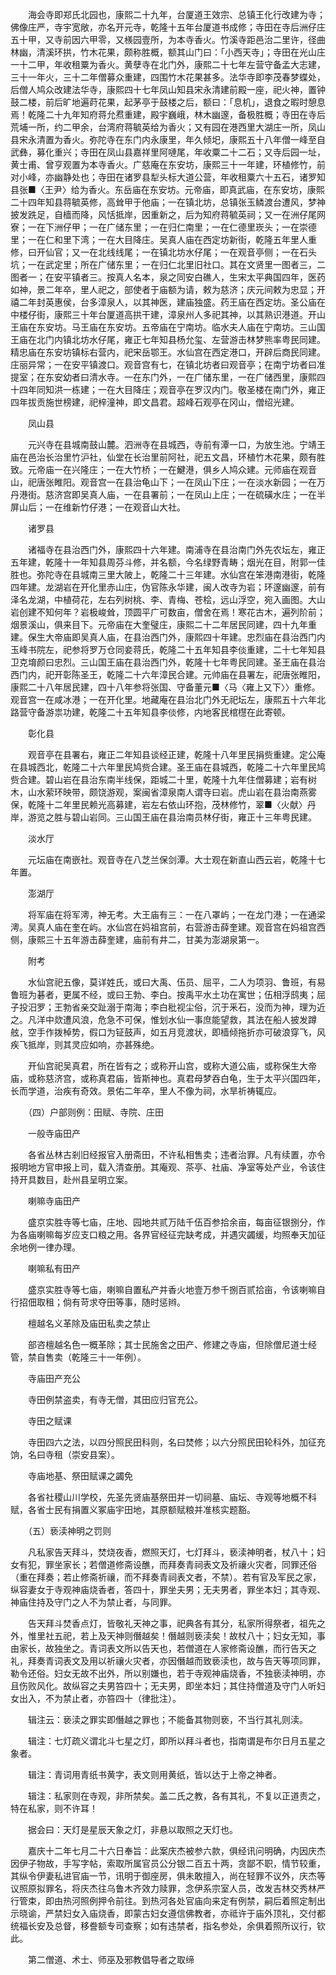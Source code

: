 <!-- { "loadSidebar": true } -->
　　海会寺即郑氏北园也，康熙二十九年，台厦道王效宗、总镇王化行改建为寺；佛像庄严，寺宇宽敞，亦名开元寺，乾隆十五年台厦道书成修；寺田在寺后洲仔庄五十甲，又寺前因六甲零，又檨园壹所，为本寺香火。竹溪寺距邑治二里许，径曲林幽，清溪环拱，竹木花果，颇称胜概，额其山门曰：「小西天寺」；寺田在光山庄一十二甲，年收租粟为香火。黄孽寺在北门外，康熙二十七年左营守备孟大志建，三十一年火，三十二年僧募众重建，四围竹木花果甚多。法华寺即李茂春梦蝶处，后僧人鸠众改建法华寺，康熙四十七年凤山知县宋永清建前殿一座，祀火神，置钟鼓二楼，前后旷地遍莳花果，起茅亭于鼓楼之后，额曰：「息机」，退食之暇时憩息焉！乾隆二十九年知府蒋允焄重建，殿宇巍峨，林木幽邃，备极胜概；寺田在寺后荒埔一所，约二甲余，台湾府蒋毓英给为香火；又有园在港西里大湖庄一所，凤山县宋永清置为香火。弥陀寺在东门内永康里，年久倾圯，康熙五十八年僧一峰至自武彝，募化重兴；寺田在凤山县嘉祥里阿嗹尾，年收粟二十二石；又寺后园一址，黄士甫、曾亨观置为本寺香火。广慈庵在东安坊，康熙三十一年建，环植修竹，前对小峰，亦幽静处也；寺田在诸罗县犁头标大道公营，年收租粟六十五石，诸罗知县张■〈王尹〉给为香火。东岳庙在东安坊。元帝庙，即真武庙，在东安坊，康熙二十四年知县蒋毓英修，高耸甲于他庙；一在镇北坊，总镇张玉鳞渡台遭风，梦神披发跣足，自樯而降，风恬抵岸，因重新之，后为知府蒋毓英祠；又一在洲仔尾网寮；一在下洲仔甲；一在广储东里；一在归仁南里；一在仁德里崁头；一在崇德里；一在仁和里下湾；一在大目降庄。吴真人庙在西定坊新街，乾隆五年里人重修，曰开仙官；又一在北线线尾；一在镇北坊水仔尾；一在观音亭侧；一在石头坑；一在武定里；所在广储东里；一在归仁北里旧社口。其在文贤里一图者三，二图者一；在安平镇者三。按真人名本，泉之同安白礁人，生宋太平典国四年，医药如神，景二年卒，里人祀之，部使者于庙额为请，敕为慈济；庆元间敕为忠显；开禧二年封英惠侯，台多漳泉人，以其神医，建庙独盛。药王庙在西定坊。圣公庙在中楼仔街，康熙三十年台厦道高拱干建，漳泉州人多祀其神，以其熟识港道。开山王庙在东安坊。马王庙在东安坊。五帝庙在宁南坊。临水夫人庙在宁南坊。三山国王庙在北门内镇北坊水仔尾，雍正七年知县杨允玺、左营游击林梦熊率粤民同建。精忠庙在东安坊镇标右营内，祀宋岳鄂王。水仙宫在西定港口，开辟后商民同建。庄丽异常；一在安平镇渡口。观音宫有七，在镇北坊者曰观音亭；在南宁坊者曰准提室；在东安幼者曰清水寺。一在东门外，一在广储东里，一在广储西里，康熙四十四年同知洪一栋建；一在大目降庄；观音亭在罗汉内门。敬圣楼在南门外，雍正四年拔贡施世榜建，祀梓潼神，即文昌君。超峰石观亭在冈山，僧绍光建。 

　　凤山县 

　　元兴寺在县城南鼓山麓。泗洲寺在县城西，寺前有潭一口，为放生池。宁靖王庙在邑治长治里竹沪社，仙堂在长治里前阿社，祀五文昌，环植竹木花果，颇有胜致。元帝庙一在兴隆庄；一在大竹桥；一在鰎港，俱乡人鸠众建。元师庙在观音山，祀唐张睢阳。观音宫一在县治龟山下；一在凤山下庄；一在淡水新园；一在万丹港街。慈济宫即吴真人庙，一在县署前；一在凤山上庄；一在硫磺水庄；一在半屏山后；一在维新竹仔港；一在观音山大社。 

　　诸罗县 

　　诸福寺在县治西门外，康熙四十六年建。南浦寺在县治南门外先农坛左，雍正五年建，乾隆十一年知县周芬斗修，并名额，今名绿野青畴；烟光在目，附郭一佳胜也。弥陀寺在县城南三里大陂上，乾隆二十三年建。水仙宫在笨港南港街，乾隆四年建。龙湖岩在开化里赤山庄，伪官陈永华建，闽人改寺为岩；环邃幽邃，前有泽名龙湖，中植荷花，左右列树桃、李、青梅、苍桧，远山浮空，宛入画图。大山岩创建不知何年？岩极峻耸，顶圆平广可数亩，僧舍在焉！寒花古木，遍列阶前；烟景溪山，俱来目下。元帝庙在大奎璧庄，康熙二十二年居民同建，四十九年重建。保生大帝庙即吴真人庙，在县治西门外，康熙四十年建。忠烈庙在县治西门内玉峰书院左，祀参将罗万仓同妾蒋氏，乾隆二十五年知县李倓重建，二十七年知县卫克堉颜曰忠烈。三山国王庙在县治西门外，乾隆十七年粤民同建。圣王庙在县治西门内，祀开彰陈圣王，乾隆二十六年漳民合建。元帅庙在县署左，祀唐张睢阳，康熙二十八年居民建，四十八年参将张国、守备董元■〈马〈雍上又下〉〉重修。观音宫一在咸冰港；一在开化里。地藏庵在县治北门外无祀坛左，康熙五十六年北路营守备游祟功建，乾隆二十五年知县李倓修，内地客民棺櫘在此寄顿。 

　　彰化县 

　　观音亭在县署右，雍正二年知县谈经正建，乾隆十八年里民捐赀重建。定公庵在县城西北，乾隆二十六年里民鸠赀合建。圣王庙在县城西，乾隆二十六年里民鸠赀合建。碧山岩在县治东南半线保，距城二十里，乾隆十九年住僧募建；岩有树木，山水萦环映带，颇饶游观，案闽省漳泉南人谓寺曰岩。虎山岩在县治南燕雾保，乾隆十二年里民赖光高募建，岩左右依山环抱，茂林修竹，翠■〈火献〉丹岸，游览之胜与碧山岩同。三山国王庙在县治南员林仔街，雍正十三年粤民建。 

　　淡水厅 

　　元坛庙在南嵌社。观音寺在八芝兰保剑潭。大士观在新直山西云岩，乾隆十七年置。 

　　澎湖厅 

　　将军庙在将军澚，神无考。大王庙有三：一在八罩屿；一在龙门港；一在通梁澚。吴真人庙在奎在屿。水仙宫在妈祖宫前，右营游击薛奎建。观音宫在妈祖宫西侧，康熙三十五年游击薛奎建，庙前有井二，甘美为澎湖泉第一。 

　　附考 

　　水仙宫祀五像，莫详姓氏，或曰大禹、伍员、屈平，二人为项羽、鲁班，有易鲁班为碁者，更属不经，或曰王勃、李白。按禹平水土功在寓世；伍相浮鸱夷；屈子投汨罗；王勃省亲交趾溺于南海；李白秕视尘俗，沉于釆石，没而为神，理为近之。凡洋中欻遭风浪，危急不可保，惟划水仙一事庶能望救，其法在船人披发蹲舷，空手作拨棹势，假口为钲鼓声，如五月竞渡状，即樯倾拖折亦可破浪穿飞，风疾飞抵岸，则其灵应如响，亦甚殊绝。 

　　开仙宫祀吴真君，所在皆有之；或称开山宫，或称大道公庙，或称保生大帝庙，或称慈济宫，或称真君庙，皆斯神也。真君母梦吞白龟，生于太平兴国四年，长而学道，治疾有奇效。景佑二年卒，里人不像为祠，水旱祈祷辄应。 

　　（四）户部则例：田赋、寺院、庄田 

　　一般寺庙田产 

　　各省丛林古剎旧经报官入册斋田，不许私相售卖；违者治罪。凡有续置，亦令报明地方官申报上司，载入清查册。其庵观、茶亭、社庙、净室等处产业，令该住持开具数目，赴州县呈明立案。 

　　喇嘛寺庙田产 

　　盛京实胜寺等七庙，庄地、园地共贰万陆千伍百参拾余亩，每亩征银捌分，作为各庙喇嘛每岁应支口粮之用。各界官经征完缺考成，并遇灾蠲缓，均照奉天加征余地例一律办理。 

　　喇嘛私有田产 

　　盛京实胜寺等七庙，喇嘛自置私产并香火地壹万参千捌百贰拾亩，令该喇嘛自行招佃取租；倘有苛求夺田等事，随时惩辫。 

　　檀越名义革除及庙田私卖之禁止 

　　部咨檀越名色一概革除；其士民施舍之田产、修建之寺庙，但除僧尼道士经管，禁自售卖（乾隆三十一年例）。 

　　寺庙田产充公 

　　寺田例禁盗卖，有寺无僧，其田应归官充公。 

　　寺田之赋课 

　　寺田四六之法，以四分照民田科则，名曰焚修；以六分照民田轮科外，加征充饷，名曰寺租（崇安县案）。 

　　寺庙地基、祭田赋课之蠲免 

　　各省社稷山川学校，先圣先贤庙基祭田并一切祠墓、庙坛、寺观等地概不科赋，各省士民有捐置义冢庙宇田地，其原额赋粮并准核实题豁。 

　　（五）亵渎神明之罚则 

　　凡私家告天拜斗，焚烧夜香，燃照天灯，七灯拜斗，亵渎神明者，杖八十；妇女有犯，罪坐家长；若僧道修斋设醮，而拜奏青祠表文及祈禳火灾者，同罪还俗（重在拜奏；若止修斋祈禳，而不拜奏青祠表文者，不禁）。若有官及军民之家，纵容妻女于寺观神庙烧香者，答四十，罪坐夫男；无夫男者，罪坐本妇；其寺观、神庙住持及守门之人不为禁止者，与同罪。 

　　告天拜斗焚香点灯，皆敬礼天神之事，祀典各有其分，私家所得祭者，祖先之外，惟里社五祀，若上及天神则僭越矣！僭越则亵渎矣！故杖八十；妇女无知，事由家长，故独坐之。青词表文所以告天也，若僧道在人家修斋设醮，而行告天之礼，拜奏青词表文及用以祈禳火灾者，亦因僭越而致亵渎也，故与告天等项同罪，勒令还俗。妇女无故不出外，所以别嫌也，若于寺观神庙烧香，不独亵渎神明，亦且伤败风化。故纵容之夫男笞四十；无夫男，即坐本妇；其住持僧道及守门人听妇女出入，不为禁止者，亦笞四十（律批注）。 

　　辑注云：亵渎之罪实即僭越之罪也；不能备其物则亵，不当行其礼则渎。 

　　辑注：七灯疏义谓北斗七星之灯，即所以拜斗者也，指南谓是布尔日月五星之象者。 

　　辑注：青词用青纸书黄字，表文则用黄纸，皆以达于上帝之神者。 

　　辑注：私家则在寺观，非所禁矣。盖二氏之教，各有其礼，不复以正道责之，特在私家，则不许耳！ 

　　据会曰：天灯是星辰天象之灯，非悬以取照之天灯也。 

　　嘉庆十二年七月二十六日奉旨：此案庆杰被参六款，俱经讯问明确，内因庆杰因伊子物故，手写字帖，索取所属官员公分银二百五十两，贪鄙不职，情节较重，其纵令伊妻私进官庙一节，讯明于御座房，俱未敢擅入，尚在轻罪不议外，庆杰等议照原拟罪名，将庆杰往乌鲁木齐效力赎罪，念伊系宗室人员，改发吉林交秀林严行管束，即由热河照例押令前往。到热河各处官庙向来定有例禁，嗣后着照定制出示晓谕，严禁妇女入庙烧香，即蒙古妇女遵信佛教者，亦祗许于庙外顶礼，交付都统福长安及总督，移誊额专司查察；如有违禁者，指名参处，余俱着照所议行，钦此。  

　　第二僧道、术士、师巫及邪教倡导者之取缔 

